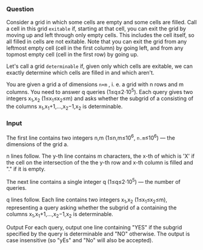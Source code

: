 ### Question
Consider a grid in which some cells are empty and some cells are filled. Call a cell in this grid `exitable` if, starting at that cell, you can exit the grid by moving up and left through only empty cells. This includes the cell itself, so all filled in cells are not exitable. Note that you can exit the grid from any leftmost empty cell (cell in the first column) by going left, and from any topmost empty cell (cell in the first row) by going up.<br>

Let's call a grid `determinable` if, given only which cells are exitable, we can exactly determine which cells are filled in and which aren't.<br>

You are given a grid a of dimensions `n×m` , i. e. a grid with n rows and m columns. You need to answer q queries (1≤q≤2⋅10<sup>5</sup>). Each query gives two integers x<sub>1</sub>,x<sub>2</sub> (1≤x<sub>1</sub>≤x<sub>2</sub>≤m) and asks whether the subgrid of a consisting of the columns x<sub>1</sub>,x<sub>1</sub>+1,…,x<sub>2</sub>−1,x<sub>2</sub> is determinable.<br>

### Input
The first line contains two integers n,m (1≤n,m≤10<sup>6</sup>, `n.m`≤10<sup>6</sup>)  — the dimensions of the grid a.<br>

n lines follow. The y-th line contains m characters, the x-th of which is 'X' if the cell on the intersection of the the y-th row and x-th column is filled and "." if it is empty.<br>

The next line contains a single integer q (1≤q≤2⋅10<sup>5</sup>)  — the number of queries.<br>

q lines follow. Each line contains two integers x<sub>1</sub>,x<sub>2</sub> (1≤x<sub>1</sub>≤x<sub>2</sub>≤m), representing a query asking whether the subgrid of a containing the columns x<sub>1</sub>,x<sub>1</sub>+1,…,x<sub>2</sub>−1,x<sub>2</sub> is determinable.<br>

Output
For each query, output one line containing "YES" if the subgrid specified by the query is determinable and "NO" otherwise. The output is case insensitive (so "yEs" and "No" will also be accepted).